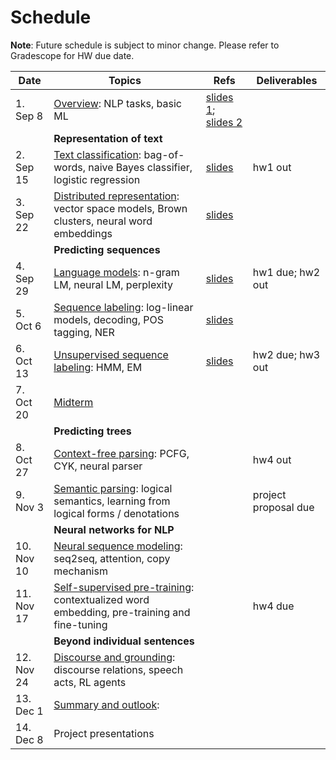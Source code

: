 # Schedule

**Note**: Future schedule is subject to minor change. Please refer to Gradescope for HW due date.

| Date | Topics | Refs | Deliverables |
| --- | ----------- | ----- | ----- |
| 1. Sep 8 | [Overview](notes/overview.html): NLP tasks, basic ML | [slides 1](slides/lec01/overview_annotated.pdf); [slides 2](slides/lec01/basic_ml_annotated.pdf) | | 
| | **Representation of text** | | |
| 2. Sep 15 | [Text classification](notes/text_classification.html): bag-of-words, naive Bayes classifier, logistic regression | [slides](slides/lec02/text_classification_annotated.pdf) | hw1 out | 
| 3. Sep 22 | [Distributed representation](notes/distributed_representation.html): vector space models, Brown clusters, neural word embeddings | [slides](slides/lec03/distributed-representation.pdf) | | 
| | **Predicting sequences** | | |
| 4. Sep 29 | [Language models](notes/lm.html): n-gram LM, neural LM, perplexity | [slides](slides/lec04/language-model.pdf)| hw1 due; hw2 out | 
| 5. Oct 6 | [Sequence labeling](notes/sequence_labeling.html): log-linear models, decoding, POS tagging, NER |[slides](slides/lec05/sequence-labeling.pdf) | | 
| 6. Oct 13 | [Unsupervised sequence labeling](#schedule): HMM, EM | [slides](slides/lec06/main.pdf) | hw2 due; hw3 out | 
| 7. Oct 20 | [Midterm](notes/midterm.html) | |  | 
| | **Predicting trees** | | |
| 8. Oct 27 | [Context-free parsing](#schedule): PCFG, CYK, neural parser | | hw4 out | 
| 9. Nov 3 | [Semantic parsing](#schedule): logical semantics, learning from logical forms / denotations | | project proposal due | 
| | **Neural networks for NLP** | | |
| 10. Nov 10 | [Neural sequence modeling](#schedule): seq2seq, attention, copy mechanism | | | 
| 11. Nov 17 | [Self-supervised pre-training](#schedule): contextualized word embedding, pre-training and fine-tuning | | hw4 due | 
| | **Beyond individual sentences** | | |
| 12. Nov 24 | [Discourse and grounding](#schedule): discourse relations, speech acts, RL agents | | | 
| 13. Dec 1 | [Summary and outlook](#schedule): | | | 
| 14. Dec 8 | Project presentations | | | 
